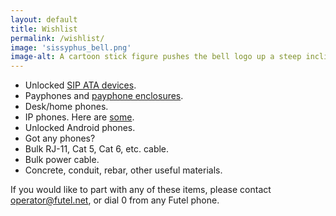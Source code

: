 ```yaml
---
layout: default
title: Wishlist
permalink: /wishlist/
image: 'sissyphus_bell.png'
image-alt: A cartoon stick figure pushes the bell logo up a steep incline.
---
```


- Unlocked [SIP ATA devices](http://www.voip-info.org/wiki/view/Analog+Telephone+Adapters).
- Payphones and [payphone enclosures](https://www.payphone.com/Booths-and-Enclosures/).
- Desk/home phones.
- IP phones. Here are [some](http://www.voip-info.org/wiki/view/Asterisk+phones).
- Unlocked Android phones.
- Got any phones?
- Bulk RJ-11, Cat 5, Cat 6, etc. cable.
- Bulk power cable.
- Concrete, conduit, rebar, other useful materials.

If you would like to part with any of these items, please contact <a href='mailto:operator@futel.net'>operator@futel.net</a>, or dial 0 from any Futel phone.
